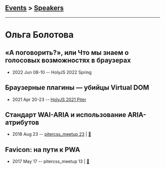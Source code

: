 ## [Events](../README.md) > [Speakers](../speakers.md)
---

# Ольга Болотова

## «А поговорить?», или Что мы знаем о голосовых возможностях в браузерах
- 2022 Jun 08-10 -- HolyJS 2022 Spring    
## Браузерные плагины — убийцы Virtual DOM
- 2021 Apr 20-23 -- [HolyJS 2021 Piter](https://youtu.be/rfbUqJrmXf0)    
## Стандарт WAI-ARIA и использование ARIA-атрибутов
- 2018 Aug 23 -- [pitercss_meetup 23](https://www.youtube.com/watch?v=zYrqF6xbdoE)  | [:notebook:](https://pitercss.ru/23/pres/wai-aria/)  
## Favicon: на пути к PWA
- 2017 May 17 -- pitercss_meetup 13  | [:notebook:](https://pitercss.ru/13/pres/favicon/)  

